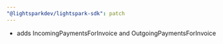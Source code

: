```yaml
---
"@lightsparkdev/lightspark-sdk": patch
---
```


- adds IncomingPaymentsForInvoice and OutgoingPaymentsForInvoice
